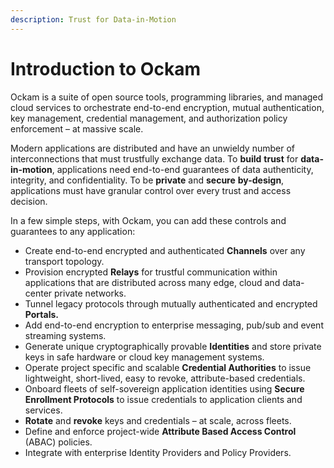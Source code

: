 ```yaml
---
description: Trust for Data-in-Motion
---
```


# Introduction to Ockam

Ockam is a suite of open source tools, programming libraries, and managed cloud services to orchestrate end-to-end encryption, mutual authentication, key management, credential management, and authorization policy enforcement – at massive scale.

Modern applications are distributed and have an unwieldy number of interconnections that must trustfully exchange data. To **build** **trust** for **data-in-motion**, applications need end-to-end guarantees of data authenticity, integrity, and confidentiality. To be **private** and **secure** **by-design**, applications must have granular control over every trust and access decision.

In a few simple steps, with Ockam, you can add these controls and guarantees to any application:

* Create end-to-end encrypted and authenticated **Channels** over any transport topology.
* Provision encrypted **Relays** for trustful communication within applications that are distributed across many edge, cloud and data-center private networks.
* Tunnel legacy protocols through mutually authenticated and encrypted **Portals.**
* Add end-to-end encryption to enterprise messaging, pub/sub and event streaming systems.
* Generate unique cryptographically provable **Identities** and store private keys in safe hardware or cloud key management systems.
* Operate project specific and scalable **Credential Authorities** to issue lightweight, short-lived, easy to revoke, attribute-based credentials.
* Onboard fleets of self-sovereign application identities using **Secure Enrollment Protocols** to issue credentials to application clients and services.
* **Rotate** and **revoke** keys and credentials – at scale, across fleets.
* Define and enforce project-wide **Attribute Based Access Control** (ABAC) policies.
* Integrate with enterprise Identity Providers and Policy Providers.

<mark style="background-color:yellow;"></mark>
